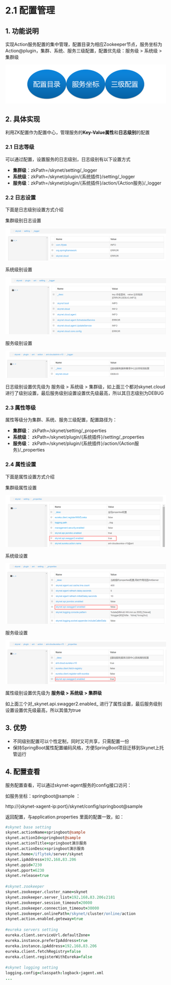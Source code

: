 # 2.1 配置管理

## 1. 功能说明

 实现Action服务配置的集中管理，配置目录为相应Zookeeper节点，服务坐标为Action@plugin，集群、系统、服务三级配置，配置优先级：服务级 &gt; 系统级 &gt; 集群级

![](../.gitbook/assets/image.png)

##  2. 具体实现

 利用ZK配置作为配置中心，管理服务的**Key-Value属性**和**日志级别**的配置

###  2.1 日志等级

可以通过配置，设置服务的日志级别，日志级别有以下设置方式

* **集群级**：zkPath=/skynet/setting/\_logger
* **系统级**：zkPath=/skynet/plugin/{系统插件}/setting/\_logger
* **服务级**：zkPath=/skynet/plugin/{系统插件}/action/{Action服务}/\_logger

### 2.2 日志设置

下面是日志级别设置方式介绍

集群级别日志设置

![](../.gitbook/assets/image%20%2827%29.png)

系统级别设置

![](../.gitbook/assets/image%20%2865%29.png)

服务级别设置

![](../.gitbook/assets/image%20%2852%29.png)

日志级别设置优先级为  服务级 &gt; 系统级 &gt; 集群级，如上面三个都对skynet.cloud进行了级别设置，最后服务级别设置设置优先级最高，所以其日志级别为DEBUG

### 2.3 属性等级

属性等级分为集群、系统、服务三级配置，配置路径为：

* **集群级**： zkPath=/skynet/setting/\_properties
* **系统级**： zkPath=/skynet/plugin/{系统插件}/setting/\_properties
* **服务级**： zkPath=/skynet/plugin/{系统插件}/action/{Action服务}/\_properties

### 2.4 属性设置

下面是属性设置方式介绍

集群级属性设置

![](../.gitbook/assets/image%20%2849%29.png)

系统级设置

![](../.gitbook/assets/image%20%2868%29.png)

服务级设置

![](../.gitbook/assets/image%20%2817%29.png)

属性级别设置优先级为  **服务级 &gt; 系统级 &gt; 集群级**

如上面三个对_skynet.api.swagger2.enabled_ 进行了属性设置，最后服务级别设置设置优先级最高，所以其值为true

## 3. 优势

* 不同级别配置可以个性定制，同时又可共享，只需配置一份
* 保持SpringBoot属性配置编码风格，方便SpringBoot项目迁移到Skynet上托管运行

##  4. 配置查看

服务配置查看，可以通过skynet-agent服务的config接口访问： 

如服务坐标：springboot@sample ： 

http://{skynet-xagent-ip:port}/skynet/config/springboot@sample

返回配置，与application.properties 里面的配置一致，如：

```coffeescript
#skynet base setting
skynet.actionName=springboot@sample
skynet.actionId=springboot@sample
skynet.actionTitle=springboot演示服务
skynet.actionDesc=springboot演示服务
skynet.home=/iflytek/server/skynet
skynet.ipAddress=192.168.83.206
skynet.ppid=7230
skynet.pport=6230
skynet.release=true

#skynet.zookeeper
skynet.zookeeper.cluster_name=skynet
skynet.zookeeper.server_list=192.168.83.206:2181
skynet.zookeeper.session_timeout=20000
skynet.zookeeper.connection_timeout=30000
skynet.zookeeper.onlinePath=/skynet/cluster/online/action
skynet.action.enabled.geteway=true

#eureka servers setting
eureka.client.serviceUrl.defaultZone=
eureka.instance.preferIpAddress=true
eureka.instance.ipAddress=192.168.83.206
eureka.client.fetchRegistry=false
eureka.client.registerWithEureka=false

#skynet logging setting
logging.config=classpath:logback-jagent.xml
...
```



